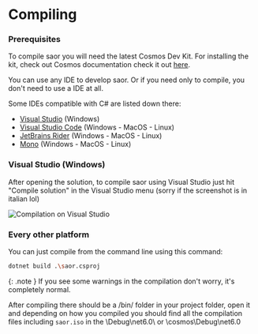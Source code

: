 # Compiling 

### Prerequisites

To compile saor you will need the latest Cosmos Dev Kit. For installing the kit, check out Cosmos documentation check it out [here](https://cosmosos.github.io/articles/Installation/DevKit.html).

You can use any IDE to develop saor. Or if you need only to compile, you don't need to use a IDE at all.

Some IDEs compatible with C# are listed down there:

- [Visual Studio](https://visualstudio.microsoft.com/) (Windows)
- [Visual Studio Code](https://code.visualstudio.com/) (Windows - MacOS - Linux)
- [JetBrains Rider](https://www.jetbrains.com/rider/) (Windows - MacOS - Linux)
- [Mono](https://www.mono-project.com/) (Windows - MacOS - Linux)

### Visual Studio (Windows) 

After opening the solution, to compile saor using Visual Studio just hit "Compile solution" in the Visual Studio menu (sorry if the screenshot is in italian lol)

![Compilation on Visual Studio](https://github.com/user-attachments/assets/818e4198-087d-4bf7-a00c-c3e2952af702)

### Every other platform

You can just compile from the command line using this command:

```sh
dotnet build .\saor.csproj
```

{: .note }
If you see some warnings in the compilation don't worry, it's completely normal.

After compiling there should be a /bin/ folder in your project folder, open it and depending on how you compiled you should find all the compilation files including `saor.iso` in the \Debug\net6.0\ or \cosmos\Debug\net6.0
